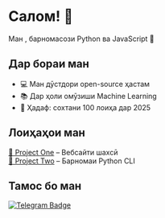 # Салом! 👋
Ман , барномасози Python ва JavaScript 🚀

## Дар бораи ман
- 💻 Ман дӯстдори open-source ҳастам
- 📚 Дар ҳоли омӯзиши Machine Learning
- 🎯 Ҳадаф: сохтани 100 лоиҳа дар 2025

## Лоиҳаҳои ман
[📂 Project One](https://github.com/username/project-one) – Вебсайти шахсӣ  
[📂 Project Two](https://github.com/username/project-two) – Барномаи Python CLI  

## Тамос бо ман
[![Telegram Badge](https://img.shields.io/badge/-Telegram-blue?style=flat&logo=Telegram)](https://t.me/username)
